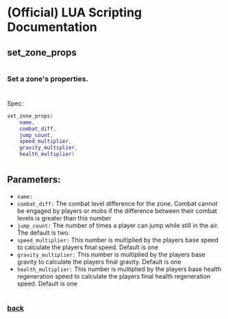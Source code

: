 
# (Official) LUA Scripting Documentation

## set_zone_props
#
### Set a zone's properties.
#
Spec:
```lua
set_zone_props(
	name,
	combat_diff,
	jump_count,
	speed_multiplier,
	gravity_multiplier,
	health_multiplier)
```
#
## Parameters:
- `name:` 
- `combat_diff:` The combat level difference for the zone. Combat cannot be engaged by players or mobs if the difference between their combat levels is greater than this number
- `jump_count:` The number of times a player can jump while still in the air. The default is two.
- `speed_multiplier:` This number is multiplied by the players base speed to calculate the players final speed. Default is one
- `gravity_multiplier:` This number is multiplied by the players base gravity to calculate the players final gravity. Default is one
- `health_multiplier:` This number is multiplied by the players base health regeneration speed to calculate the players final health regeneration speed. Default is one
#  

### [back](../zones)
